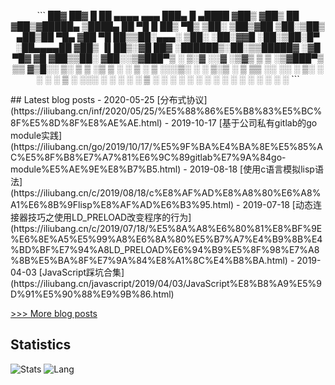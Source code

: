 <p align="center">
```
 ██▓     ██▓ █    ██  ▄▄▄▄    ▄▄▄       ███▄    █   ▄████ 
▓██▒    ▓██▒ ██  ▓██▒▓█████▄ ▒████▄     ██ ▀█   █  ██▒ ▀█▒
▒██░    ▒██▒▓██  ▒██░▒██▒ ▄██▒██  ▀█▄  ▓██  ▀█ ██▒▒██░▄▄▄░
▒██░    ░██░▓▓█  ░██░▒██░█▀  ░██▄▄▄▄██ ▓██▒  ▐▌██▒░▓█  ██▓
░██████▒░██░▒▒█████▓ ░▓█  ▀█▓ ▓█   ▓██▒▒██░   ▓██░░▒▓███▀▒
░ ▒░▓  ░░▓  ░▒▓▒ ▒ ▒ ░▒▓███▀▒ ▒▒   ▓▒█░░ ▒░   ▒ ▒  ░▒   ▒ 
░ ░ ▒  ░ ▒ ░░░▒░ ░ ░ ▒░▒   ░   ▒   ▒▒ ░░ ░░   ░ ▒░  ░   ░ 
  ░ ░    ▒ ░ ░░░ ░ ░  ░    ░   ░   ▒      ░   ░ ░ ░ ░   ░ 
    ░  ░ ░     ░      ░            ░  ░         ░       ░ 
                           ░
```
</p>
## Latest blog posts
- 2020-05-25 [分布式协议](https://iliubang.cn/inf/2020/05/25/%E5%88%86%E5%B8%83%E5%BC%8F%E5%8D%8F%E8%AE%AE.html)
- 2019-10-17 [基于公司私有gitlab的go module实践](https://iliubang.cn/go/2019/10/17/%E5%9F%BA%E4%BA%8E%E5%85%AC%E5%8F%B8%E7%A7%81%E6%9C%89gitlab%E7%9A%84go-module%E5%AE%9E%E8%B7%B5.html)
- 2019-08-18 [使用c语言模拟lisp语法](https://iliubang.cn/c/2019/08/18/c%E8%AF%AD%E8%A8%80%E6%A8%A1%E6%8B%9Flisp%E8%AF%AD%E6%B3%95.html)
- 2019-07-18 [动态连接器技巧之使用LD_PRELOAD改变程序的行为](https://iliubang.cn/c/2019/07/18/%E5%8A%A8%E6%80%81%E8%BF%9E%E6%8E%A5%E5%99%A8%E6%8A%80%E5%B7%A7%E4%B9%8B%E4%BD%BF%E7%94%A8LD_PRELOAD%E6%94%B9%E5%8F%98%E7%A8%8B%E5%BA%8F%E7%9A%84%E8%A1%8C%E4%B8%BA.html)
- 2019-04-03 [JavaScript踩坑合集](https://iliubang.cn/javascript/2019/04/03/JavaScript%E8%B8%A9%E5%9D%91%E5%90%88%E9%9B%86.html)
 
[>>> More blog posts](https://iliubang.cn/archive.html)

## Statistics
![Stats](https://github-readme-stats.vercel.app/api?username=liubang)
![Lang](https://github-readme-stats.vercel.app/api/top-langs/?username=liubang&hide=ipynb,html&layout=compact)
